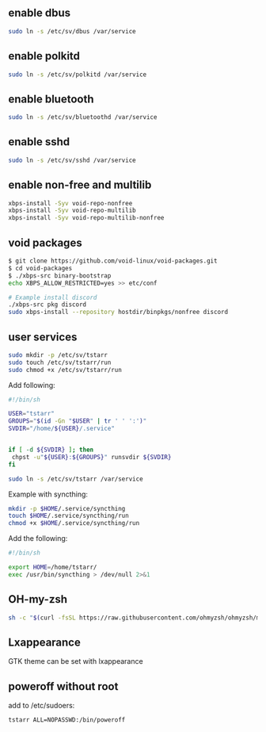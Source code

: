 ## enable dbus

```bash
sudo ln -s /etc/sv/dbus /var/service
```
## enable polkitd

```bash
sudo ln -s /etc/sv/polkitd /var/service
```

## enable bluetooth

```bash
sudo ln -s /etc/sv/bluetoothd /var/service
```

## enable sshd 

```bash
sudo ln -s /etc/sv/sshd /var/service
```

## enable non-free and multilib

```bash
xbps-install -Syv void-repo-nonfree
xbps-install -Syv void-repo-multilib
xbps-install -Syv void-repo-multilib-nonfree
```

## void packages

```bash
$ git clone https://github.com/void-linux/void-packages.git
$ cd void-packages
$ ./xbps-src binary-bootstrap
echo XBPS_ALLOW_RESTRICTED=yes >> etc/conf

# Example install discord
./xbps-src pkg discord
sudo xbps-install --repository hostdir/binpkgs/nonfree discord
```

## user services

```bash
sudo mkdir -p /etc/sv/tstarr
sudo touch /etc/sv/tstarr/run
sudo chmod +x /etc/sv/tstarr/run
```

Add following:

```bash
#!/bin/sh

USER="tstarr"
GROUPS="$(id -Gn "$USER" | tr ' ' ':')"
SVDIR="/home/${USER}/.service"


if [ -d ${SVDIR} ]; then
 chpst -u"${USER}:${GROUPS}" runsvdir ${SVDIR} 
fi
```

```bash
sudo ln -s /etc/sv/tstarr /var/service
```

Example with syncthing:

```bash
mkdir -p $HOME/.service/syncthing
touch $HOME/.service/syncthing/run
chmod +x $HOME/.service/syncthing/run
```

Add the following:

```bash
#!/bin/sh

export HOME=/home/tstarr/
exec /usr/bin/syncthing > /dev/null 2>&1
```

## OH-my-zsh

```bash
sh -c "$(curl -fsSL https://raw.githubusercontent.com/ohmyzsh/ohmyzsh/master/tools/install.sh)"
```

## Lxappearance

GTK theme can be set with lxappearance

## poweroff without root

add to /etc/sudoers:

```bash
tstarr ALL=NOPASSWD:/bin/poweroff
```

